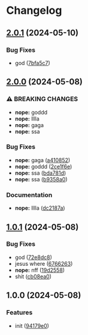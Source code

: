 # Changelog

## [2.0.1](https://github.com/GloryWong/try-release-please/compare/v2.0.0...v2.0.1) (2024-05-10)


### Bug Fixes

* god ([7bfa5c7](https://github.com/GloryWong/try-release-please/commit/7bfa5c76b6e35da1f3c8119f4a17f1cda4614b3d))

## [2.0.0](https://github.com/GloryWong/try-release-please/compare/v1.0.1...v2.0.0) (2024-05-08)


### ⚠ BREAKING CHANGES

* **nope:** goddd
* **nope:** lllla
* **nope:** gaga
* **nope:** ssa

### Bug Fixes

* **nope:** gaga ([a410852](https://github.com/GloryWong/try-release-please/commit/a410852a6cfb69a8f24a4a65f60b615b4c035bbf))
* **nope:** goddd ([2ce1f6e](https://github.com/GloryWong/try-release-please/commit/2ce1f6e7dc52df056d64acb59c27bf26c2b7972a))
* **nope:** ssa ([bda781d](https://github.com/GloryWong/try-release-please/commit/bda781d3e330209065fe85b7145faa2d4b18449f))
* **nope:** ssa ([b9358a0](https://github.com/GloryWong/try-release-please/commit/b9358a0e1c1775bbac26eee54b8ec09873ff5f67))


### Documentation

* **nope:** lllla ([dc2187a](https://github.com/GloryWong/try-release-please/commit/dc2187a15465c72f3b41c0a22778cf83f35db7a7))

## [1.0.1](https://github.com/GloryWong/try-release-please/compare/v1.0.0...v1.0.1) (2024-05-08)


### Bug Fixes

* god ([72e8dc8](https://github.com/GloryWong/try-release-please/commit/72e8dc8482a08f404be45c88e3d8d343e2455309))
* jesus where ([6766263](https://github.com/GloryWong/try-release-please/commit/6766263b5e3db2d513e5babca5658403c49fcd2a))
* **nope:** nff ([19d2558](https://github.com/GloryWong/try-release-please/commit/19d25586140566b5eba8dc82c7ca8074fc2c1f44))
* shit ([cb08ea0](https://github.com/GloryWong/try-release-please/commit/cb08ea0da216f44135f9c5cf69556bb8ef0acf20))

## 1.0.0 (2024-05-08)


### Features

* init ([94179e0](https://github.com/GloryWong/try-release-please/commit/94179e087776e9fbb00de31b177917504c2cecb9))

